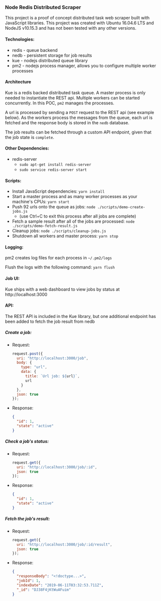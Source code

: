 ### Node Redis Distributed Scraper

This project is a proof of concept distributed task web scraper built with JavaScript libraries.
This project was created with Ubuntu 16.04.6 LTS and NodeJS v10.15.3 and has not been tested with any other versions.

#### Technologies:

- redis - queue backend
- nedb - persistent storage for job results
- kue - nodejs distributed queue library
- pm2 - nodejs process manager, allows you to configure multiple worker processes

#### Architecture

Kue is a redis backed distributed task queue. A master process is only needed to instantiate the REST api.
Multiple workers can be started concurrently. In this POC, `pm2` manages the processes.

A url is processed by sending a `POST` request to the REST api (see example below). As the workers process
the messages from the queue, each url is fetched and the response body is stored in the `nedb` database.

The job results can be fetched through a custom API endpoint, given that the job state is `complete`.

#### Other Dependencies:

- redis-server
  - `sudo apt-get install redis-server`
  - `sudo service redis-server start`

#### Scripts:

- Install JavaScript dependencies: `yarn install`
- Start a master process and as many worker processes as your machine's CPUs: `yarn start`
- Push 92 urls onto the queue as jobs: `node ./scripts/demo-create-jobs.js`
  - (use Ctrl+C to exit this process after all jobs are complete)
- Fetch a sample result after all of the jobs are processed: `node ./scripts/demo-fetch-result.js`
- Cleanup jobs: `node ./scripts/cleanup-jobs.js`
- Shutdown all workers and master process: `yarn stop`

#### Logging:

pm2 creates log files for each process in `~/.pm2/logs`

Flush the logs with the following command: `yarn flush`

#### Job UI:

Kue ships with a web dashboard to view jobs by status at http://localhost:3000

#### API:

The REST API is included in the Kue library, but one additional endpoint has been added to fetch the job result from nedb

##### Create a job:

- Request:

  ```javascript
  request.post({
    uri: "http://localhost:3000/job",
    body: {
      type: "url",
      data: {
        title: `Url job: ${url}`,
        url
      }
    },
    json: true
  });
  ```

- Response:

  ```json
  {
    "id": 1,
    "state": "active"
  }
  ```

##### Check a job's status:

- Request:

  ```javascript
  request.get({
    uri: "http://localhost:3000/job/:id",
    json: true
  });
  ```

- Response:

  ```json
  {
    "id": 1,
    "state": "active"
  }
  ```

##### Fetch the job's result:

- Request:

  ```javascript
  request.get({
    uri: "http://localhost:3000/job/:id/result",
    json: true
  });
  ```

- Response:

  ```json
  {
    "responseBody": "<!doctype...>",
    "jobId": 1,
    "indexDate": "2019-06-11T03:32:53.711Z",
    "_id": "DJ38F4jKtWuAFuim"
  }
  ```
